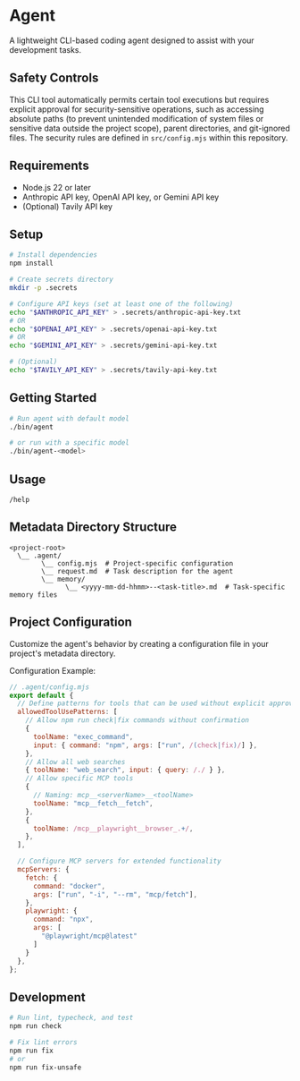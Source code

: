 # Agent

A lightweight CLI-based coding agent designed to assist with your development tasks.

## Safety Controls

This CLI tool automatically permits certain tool executions but requires explicit approval for security-sensitive operations, such as accessing absolute paths (to prevent unintended modification of system files or sensitive data outside the project scope), parent directories, and git-ignored files. The security rules are defined in `src/config.mjs` within this repository.

## Requirements

- Node.js 22 or later
- Anthropic API key, OpenAI API key, or Gemini API key
- (Optional) Tavily API key

## Setup

```sh
# Install dependencies
npm install
```

```sh
# Create secrets directory
mkdir -p .secrets

# Configure API keys (set at least one of the following)
echo "$ANTHROPIC_API_KEY" > .secrets/anthropic-api-key.txt
# OR
echo "$OPENAI_API_KEY" > .secrets/openai-api-key.txt
# OR
echo "$GEMINI_API_KEY" > .secrets/gemini-api-key.txt

# (Optional)
echo "$TAVILY_API_KEY" > .secrets/tavily-api-key.txt
```

## Getting Started

```sh
# Run agent with default model
./bin/agent

# or run with a specific model
./bin/agent-<model>
```

## Usage

```
/help
```

## Metadata Directory Structure

```
<project-root>
  \__ .agent/
        \__ config.mjs  # Project-specific configuration
        \__ request.md  # Task description for the agent
        \__ memory/
              \__ <yyyy-mm-dd-hhmm>--<task-title>.md  # Task-specific memory files
```

## Project Configuration

Customize the agent's behavior by creating a configuration file in your project's metadata directory.

Configuration Example:
```js
// .agent/config.mjs
export default {
  // Define patterns for tools that can be used without explicit approval
  allowedToolUsePatterns: [
    // Allow npm run check|fix commands without confirmation
    {
      toolName: "exec_command",
      input: { command: "npm", args: ["run", /(check|fix)/] },
    },
    // Allow all web searches
    { toolName: "web_search", input: { query: /./ } },
    // Allow specific MCP tools
    {
      // Naming: mcp__<serverName>__<toolName>
      toolName: "mcp__fetch__fetch",
    },
    {
      toolName: /mcp__playwright__browser_.+/,
    },
  ],

  // Configure MCP servers for extended functionality
  mcpServers: {
    fetch: {
      command: "docker",
      args: ["run", "-i", "--rm", "mcp/fetch"],
    },
    playwright: {
      command: "npx",
      args: [
        "@playwright/mcp@latest"
      ]
    }
  },
};
```

## Development

```sh
# Run lint, typecheck, and test
npm run check

# Fix lint errors
npm run fix
# or
npm run fix-unsafe
```
